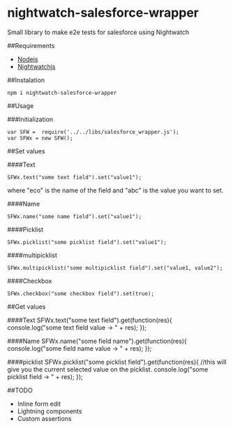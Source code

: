 # nightwatch-salesforce-wrapper
Small library to make e2e tests for salesforce using Nightwatch

##Requirements
* [Nodejs](https://nodejs.org/en/)
* [Nightwatchjs](http://nightwatchjs.org/)

##Instalation

```
npm i nightwatch-salesforce-wrapper
```

##Usage

###Initialization

```
var SFW =  require('../../libs/salesforce_wrapper.js');
var SFWx = new SFW();
```

##Set values

####Text
```
SFWx.text("some text field").set("value1");
```
where "eco" is the name of the field and "abc" is the value you want to set.

####Name
```
SFWx.name("some name field").set("value1");
```

####Picklist
```
SFWx.picklist("some picklist field").set("value1");
```

####multipicklist
```
SFWx.multipicklist("some multipicklist field").set("value1, value2");
```

####Checkbox
```
SFWx.checkbox("some checkbox field").set(true);
```



##Get values

####Text
SFWx.text("some text field").get(function(res){
  console.log("some text field value -> " + res);
});


####Name
SFWx.name("some field name").get(function(res){
  console.log("some field name value -> " + res);
});


####picklist
SFWx.picklist("some picklist field").get(function(res){
  //this will give you the current selected value on the picklist.
  console.log("some picklist field -> " + res);
});

##TODO
* Inline form edit
* Lightning components
* Custom assertions
